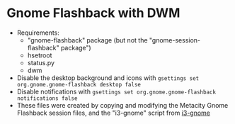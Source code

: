# Gnome Flashback with DWM

* Requirements:
  * "gnome-flashback" package (but not the "gnome-session-flashback" package")
  * hsetroot
  * status.py
  * dwm
* Disable the desktop background and icons with ```gsettings set org.gnome.gnome-flashback desktop false```
* Disable notifications with ```gsettings set org.gnome.gnome-flashback notifications false```
* These files were created by copying and modifying the Metacity Gnome Flashback session files, and the "i3-gnome" script from [i3-gnome](https://github.com/TheMarex/i3-gnome)

